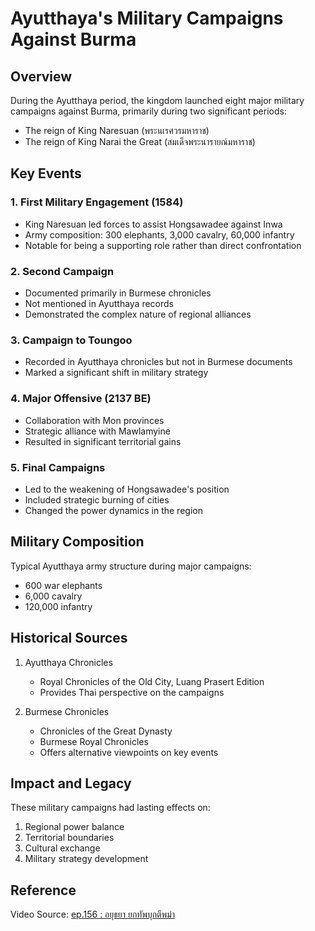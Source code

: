 # Ayutthaya's Military Campaigns Against Burma

## Overview

During the Ayutthaya period, the kingdom launched eight major military campaigns against Burma, primarily during two significant periods:
- The reign of King Naresuan (พระนเรศวรมหาราช)
- The reign of King Narai the Great (สมเด็จพระนารายณ์มหาราช)

## Key Events

### 1. First Military Engagement (1584)
- King Naresuan led forces to assist Hongsawadee against Inwa
- Army composition: 300 elephants, 3,000 cavalry, 60,000 infantry
- Notable for being a supporting role rather than direct confrontation

### 2. Second Campaign
- Documented primarily in Burmese chronicles
- Not mentioned in Ayutthaya records
- Demonstrated the complex nature of regional alliances

### 3. Campaign to Toungoo
- Recorded in Ayutthaya chronicles but not in Burmese documents
- Marked a significant shift in military strategy

### 4. Major Offensive (2137 BE)
- Collaboration with Mon provinces
- Strategic alliance with Mawlamyine
- Resulted in significant territorial gains

### 5. Final Campaigns
- Led to the weakening of Hongsawadee's position
- Included strategic burning of cities
- Changed the power dynamics in the region

## Military Composition

Typical Ayutthaya army structure during major campaigns:
- 600 war elephants
- 6,000 cavalry
- 120,000 infantry

## Historical Sources

1. Ayutthaya Chronicles
   - Royal Chronicles of the Old City, Luang Prasert Edition
   - Provides Thai perspective on the campaigns

2. Burmese Chronicles
   - Chronicles of the Great Dynasty
   - Burmese Royal Chronicles
   - Offers alternative viewpoints on key events

## Impact and Legacy

These military campaigns had lasting effects on:
1. Regional power balance
2. Territorial boundaries
3. Cultural exchange
4. Military strategy development

## Reference
Video Source: [ep.156 : อยุธยา ยกทัพบุกตีพม่า](https://www.youtube.com/watch?v=pDpsk-YM9Zo)
